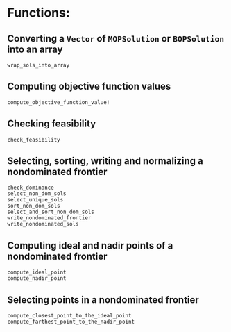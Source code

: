 # Functions: #

## Converting a `Vector` of `MOPSolution` or `BOPSolution` into an array ##

```@docs
wrap_sols_into_array
```

## Computing objective function values ##

```@docs
compute_objective_function_value!
```

## Checking feasibility ##

```@docs
check_feasibility
```

## Selecting, sorting, writing and normalizing a nondominated frontier ##

```@docs
check_dominance
select_non_dom_sols
select_unique_sols
sort_non_dom_sols
select_and_sort_non_dom_sols
write_nondominated_frontier
write_nondominated_sols
```

## Computing ideal and nadir points of a nondominated frontier ##

```@docs
compute_ideal_point
compute_nadir_point
```

## Selecting points in a nondominated frontier ##

```@docs
compute_closest_point_to_the_ideal_point
compute_farthest_point_to_the_nadir_point
```

